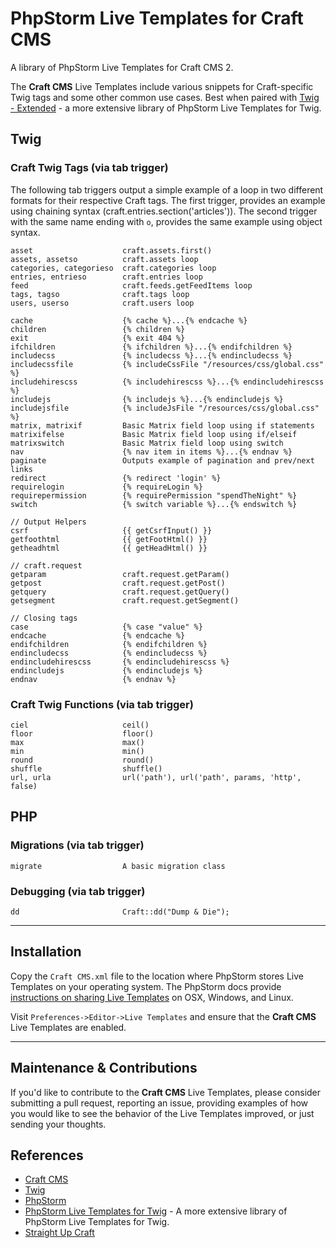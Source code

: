 # PhpStorm Live Templates for Craft CMS

A library of PhpStorm Live Templates for Craft CMS 2. 

The **Craft CMS** Live Templates include various snippets for Craft-specific Twig tags and some other common use cases. Best when paired with [Twig - Extended](https://github.com/BarrelStrength/PhpStorm-Live-Templates-Twig-Extended) - a more extensive library of PhpStorm Live Templates for Twig.

## Twig

### Craft Twig Tags (via tab trigger)

The following tab triggers output a simple example of a loop in two different formats for their respective Craft tags. The first trigger, provides an example using chaining syntax (craft.entries.section('articles')). The second trigger with the same name ending with `o`, provides the same example using object syntax.

    asset                    craft.assets.first()
    assets, assetso          craft.assets loop
    categories, categorieso  craft.categories loop
    entries, entrieso        craft.entries loop
    feed                     craft.feeds.getFeedItems loop
    tags, tagso              craft.tags loop
    users, userso            craft.users loop

    cache                    {% cache %}...{% endcache %}
    children                 {% children %}
    exit                     {% exit 404 %}
    ifchildren               {% ifchildren %}...{% endifchildren %}
    includecss               {% includecss %}...{% endincludecss %}
    includecssfile           {% includeCssFile "/resources/css/global.css" %}
    includehirescss          {% includehirescss %}...{% endincludehirescss %}
    includejs                {% includejs %}...{% endincludejs %}
    includejsfile            {% includeJsFile "/resources/css/global.css" %}
    matrix, matrixif         Basic Matrix field loop using if statements
    matrixifelse             Basic Matrix field loop using if/elseif
    matrixswitch             Basic Matrix field loop using switch
    nav                      {% nav item in items %}...{% endnav %}
    paginate                 Outputs example of pagination and prev/next links
    redirect                 {% redirect 'login' %}
    requirelogin             {% requireLogin %}
    requirepermission        {% requirePermission "spendTheNight" %}
    switch                   {% switch variable %}...{% endswitch %}

    // Output Helpers
    csrf                     {{ getCsrfInput() }}
    getfoothtml              {{ getFootHtml() }}
    getheadhtml              {{ getHeadHtml() }}

    // craft.request
    getparam                 craft.request.getParam()
    getpost                  craft.request.getPost()
    getquery                 craft.request.getQuery()
    getsegment               craft.request.getSegment()

    // Closing tags
    case                     {% case "value" %}
    endcache                 {% endcache %}
    endifchildren            {% endifchildren %}
    endincludecss            {% endincludecss %}
    endincludehirescss       {% endincludehirescss %}
    endincludejs             {% endincludejs %}
    endnav                   {% endnav %}

### Craft Twig Functions (via tab trigger)

    ciel                     ceil()
    floor                    floor()
    max                      max()
    min                      min()
    round                    round()
    shuffle                  shuffle()
    url, urla                url('path'), url('path', params, 'http', false)

## PHP

### Migrations (via tab trigger)

    migrate                  A basic migration class

### Debugging (via tab trigger)

    dd                       Craft::dd("Dump & Die");

----

## Installation

Copy the `Craft CMS.xml` file to the location where PhpStorm stores Live Templates on your operating system. The PhpStorm docs provide [instructions on sharing Live Templates](https://www.jetbrains.com/help/phpstorm/sharing-live-templates.html) on OSX, Windows, and Linux.

Visit `Preferences->Editor->Live Templates` and ensure that the **Craft CMS** Live Templates are enabled.

----

## Maintenance & Contributions

If you'd like to contribute to the **Craft CMS** Live Templates, please consider submitting a pull request, reporting an issue, providing examples of how you would like to see the behavior of the Live Templates improved, or just sending your thoughts.

## References

- [Craft CMS](https://craftcms.com/)
- [Twig](http://www.twig-project.org/)
- [PhpStorm](https://www.jetbrains.com/phpstorm/)
- [PhpStorm Live Templates for Twig](https://github.com/BarrelStrength/PhpStorm-Live-Templates-Twig-Extended) - A more extensive library of PhpStorm Live Templates for Twig.
- [Straight Up Craft](https://straightupcraft.com)

